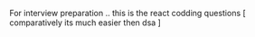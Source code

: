 For interview preparation .. this is the react codding questions [ comparatively its much easier then dsa ]

